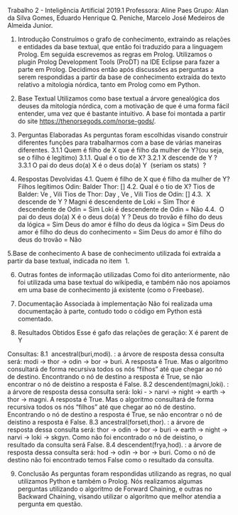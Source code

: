 Trabalho 2 - Inteligência Artificial 2019.1
Professora: Aline Paes
Grupo: Alan da Silva Gomes, Eduardo Henrique Q. Peniche, Marcelo José Medeiros de Almeida Junior.

1. Introdução
Construímos o grafo de conhecimento, extraindo as relações e entidades da base textual, que então foi traduzido para a linguagem Prolog. Em seguida escrevemos as regras em Prolog. Utilizamos o plugin Prolog Development Tools (ProDT) na IDE Eclipse para fazer a parte em Prolog.
Decidimos então após discussões as perguntas a serem respondidas a partir da base de conhecimento extraída do texto relativo a mitologia nórdica, tanto em Prolog como em Python.

2. Base Textual
Utilizamos como base textual a árvore genealógica dos deuses da mitologia nórdica, com a motivação de que é uma forma fácil entender, uma vez que é bastante intuitivo. A base foi montada a partir do site https://thenorsegods.com/norse-gods/​ .

3. Perguntas Elaboradas
As perguntas foram escolhidas visando construir diferentes funções para trabalharmos com a base de várias maneiras diferentes.
3.1.1 Quem é filho de X que é filho da mulher de Y? ​ (ou seja, se o filho é legítimo)
3.1.1. Qual é o tio de X?
3.2.1 X descende de Y ?
3.3.1 O pai do deus do(a) X é o deus do(a) Y ​ (seriam os stats) ​ ?

4. Respostas Devolvidas
4.1. Quem é filho de X que é filho da mulher de Y?
Filhos legítimos Odin: Balder
Thor: []
4.2. Qual é o tio de X?
Tios de Balder: Ve , Vili
Tios de Thor: Day , Ve , Vili
Tios de Odin: []
4.3. ​ X descende de Y ?
Magni é descendente de Loki = Sim
Thor é descendente de Odin = Sim
Loki é descendente de Odin = Não
4.4. ​ O pai do deus do(a) X é o deus do(a) Y ?
Deus do trovão é filho do deus da lógica = Sim
Deus do amor é filho do deus da lógica = Sim
Deus do amor é filho do deus do conhecimento = Sim
Deus do amor é filho do deus do trovão = Não

5.Base de conhecimento
A base de conhecimento utilizada foi extraída a partir da base textual, indicada no item ​ 1. ​

6. Outras fontes de informação utilizadas
Como foi dito anteriormente, não foi utilizada uma base textual do wikipedia, e também não nos apoiamos em uma base de conhecimento já existente (como o Freebase).

7. Documentação Associada à implementação
Não foi realizada uma documentação à parte, contudo todo o código em Python está comentado.

8. Resultados Obtidos 
Esse é gafo das relações de geração: X é parent de Y

Consultas:
8.1 ​ ancestral(buri,modi). : a árvore de resposta dessa consulta será: modi -> thor -> odin -> bor -> buri. A resposta é True.
Mas o algoritmo consultará de forma recursiva todos os nós “filhos” até que chegar ao nó de destino. Encontrando o nó de destino a resposta é True, se não encontrar o nó de deistino a resposta é False.
8.2 descendent(magni,loki). : a árvore de resposta dessa consulta será: loki - > narvi -> night -> earth -> thor -> magni. A resposta é True.
Mas o algoritmo consultará de forma recursiva todos os nós “filhos” até que chegar ao nó de destino. Encontrando o nó de destino a resposta é True, se não encontrar o nó de deistino a resposta é False.
8.3 ancestral(forseti,thor). : a árvore de resposta dessa consulta será: thor -> odin -> bor -> buri -> earth -> night -> narvi -> loki -> skgyn. Como não foi encontrado o nó de deistino, o resultado da consulta será False.
8.4 descendent(frya,hod). : a árvore de resposta dessa consulta será: hod -> odin -> bor -> buri. Como o nó de destino não foi encontrado temos False como o resultado da consulta.

9. Conclusão
As perguntas foram respondidas utilizando as regras, no qual utilizamos Python e também o Prolog. Nós realizamos algumas perguntas utilizando o algoritmo de Forward Chaining, e outras no Backward Chaining, visando utilizar o algoritmo que melhor atendia a pergunta em questão.